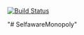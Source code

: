 [![Build Status](https://travis-ci.org/ratnim/SelfawareMonopoly.svg?branch=master)](https://travis-ci.org/ratnim/SelfawareMonopoly)

"# SelfawareMonopoly" 
